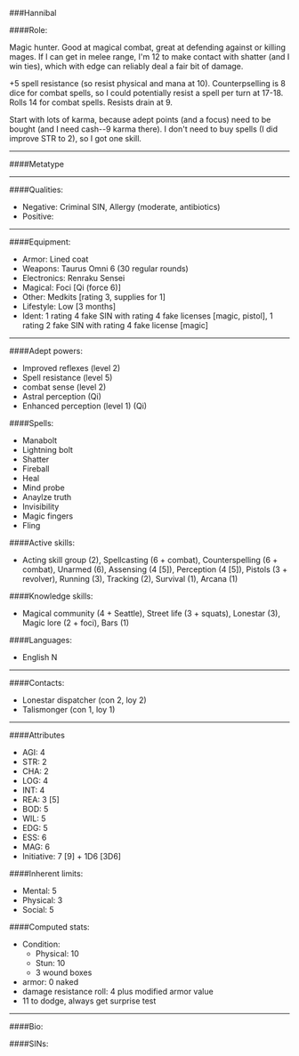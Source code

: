 ###Hannibal

####Role:

Magic hunter. Good at magical combat, great at defending against or killing mages. If I can get in melee range, I'm 12 to make contact with shatter (and I win ties), which with edge can reliably deal a fair bit of damage.

+5 spell resistance (so resist physical and mana at 10). Counterpselling is 8 dice for combat spells, so I could potentially resist a spell per turn at 17-18. Rolls 14 for combat spells. Resists drain at 9.

Start with lots of karma, because adept points (and a focus) need to be bought (and I need cash--9 karma there). I don't need to buy spells (I did improve STR to 2), so I got one skill.

____
####Metatype
____
####Qualities:

- Negative: Criminal SIN, Allergy (moderate, antibiotics)
- Positive: 

____
####Equipment:

- Armor: Lined coat
- Weapons: Taurus Omni 6 (30 regular rounds)
- Electronics: Renraku Sensei
- Magical: Foci [Qi (force 6)]
- Other: Medkits [rating 3, supplies for 1]
- Lifestyle: Low [3 months]
- Ident: 1 rating 4 fake SIN with rating 4 fake licenses [magic, pistol], 1 rating 2 fake SIN with rating 4 fake license [magic]
____
####Adept powers:

- Improved reflexes (level 2)
- Spell resistance (level 5)
- combat sense (level 2) 
- Astral perception (Qi)
- Enhanced perception (level 1) (Qi)

####Spells:

- Manabolt
- Lightning bolt
- Shatter
- Fireball
- Heal
- Mind probe
- Anaylze truth
- Invisibility
- Magic fingers
- Fling

####Active skills:

- Acting skill group (2), Spellcasting (6 + combat), Counterspelling (6 + combat), Unarmed (6), Assensing (4 [5]), Perception (4 [5]), Pistols (3 + revolver), Running (3), Tracking (2), Survival (1), Arcana (1)

####Knowledge skills:

- Magical community (4 + Seattle), Street life (3 + squats), Lonestar (3), Magic lore (2 + foci), Bars (1)

####Languages:

- English N

____
####Contacts:

- Lonestar dispatcher (con 2, loy 2)
- Talismonger (con 1, loy 1)

____
####Attributes

- AGI: 4
- STR: 2
- CHA: 2
- LOG: 4
- INT: 4
- REA: 3 [5]
- BOD: 5
- WIL: 5
- EDG: 5
- ESS: 6
- MAG: 6
- Initiative: 7 [9] + 1D6 [3D6]

####Inherent limits:

- Mental: 5
- Physical: 3
- Social: 5

####Computed stats:

- Condition:
	- Physical: 10
	- Stun: 10
	- 3 wound boxes
- armor: 0 naked
- damage resistance roll: 4 plus modified armor value
- 11 to dodge, always get surprise test

____
####Bio:


####SINs:
